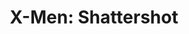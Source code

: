 ---
title: "X-Men: Shattershot"
issue: HC
issue_nr: null
full_title: ""
subtitle: ""
story_arc: ""
crossover: ""
variant: ""
publisher: Marvel Comics
creators: 
  - Scott Lobdell
  - Jim Lee
  - Mark Texeira
release_date: "Dec 11, 2019"
release_year: 2019
genre:
  - Action
  - Adventure
  - Super-Heroes
format: Hardcover
pages: 616
signed_by: ""
price: 75
---